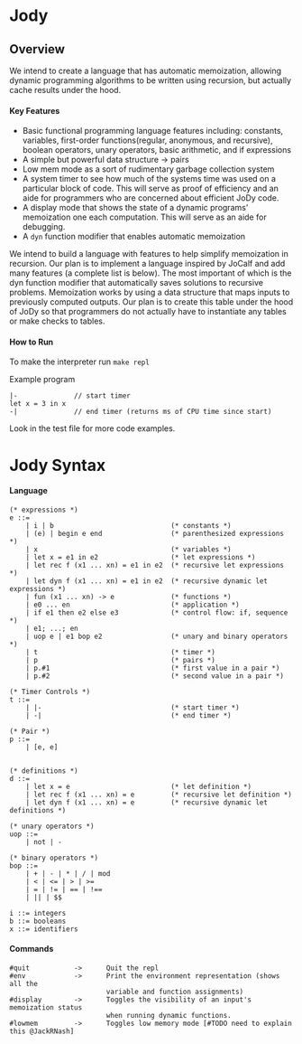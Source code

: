# Jody

## Overview
We intend to create a language that has automatic memoization, allowing dynamic programming algorithms to be written using recursion, but actually cache results under the hood.

#### Key Features
- Basic functional programming language features including: constants, variables, first-order functions(regular, anonymous, and recursive), boolean operators, unary operators, basic arithmetic, and if expressions
- A simple but powerful data structure -> pairs
- Low mem mode as a sort of rudimentary garbage collection system
- A system timer to see how much of the systems time was used on a particular block of code. This will serve as proof of efficiency and an aide for programmers who are concerned about efficient JoDy code.
- A display mode that shows the state of a dynamic programs’ memoization one each computation. This will serve as an aide for debugging.
- A `dyn` function modifier that enables automatic memoization

We intend to build a language with features to help simplify memoization in recursion. Our plan is to implement a language inspired by JoCalf and add many features (a complete list is below). The most important of which is the dyn function modifier that automatically saves solutions to recursive problems. Memoization works by using a data structure that maps inputs to previously computed outputs. Our plan is to create this table under the hood of JoDy so that programmers do not actually have to instantiate any tables or make checks to tables. 

#### How to Run

To make the interpreter run `make repl`

Example program
```
|-              // start timer
let x = 3 in x
-|              // end timer (returns ms of CPU time since start)
```

Look in the test file for more code examples.

# Jody Syntax
#### Language
```
(* expressions *)
e ::=
    | i | b                             (* constants *)
    | (e) | begin e end                 (* parenthesized expressions *)
    | x                                 (* variables *)
    | let x = e1 in e2                  (* let expressions *)
    | let rec f (x1 ... xn) = e1 in e2  (* recursive let expressions *)
    | let dyn f (x1 ... xn) = e1 in e2  (* recursive dynamic let expressions *)
    | fun (x1 ... xn) -> e              (* functions *)
    | e0 ... en                         (* application *)
    | if e1 then e2 else e3             (* control flow: if, sequence *)
    | e1; ...; en
    | uop e | e1 bop e2                 (* unary and binary operators *)
    | t                                 (* timer *)
    | p                                 (* pairs *)
    | p.#1                              (* first value in a pair *)
    | p.#2                              (* second value in a pair *)
    
(* Timer Controls *)
t ::=                                   
    | |-                                (* start timer *)
    | -|                                (* end timer *)

(* Pair *)
p ::=
    | [e, e]
    

(* definitions *)
d ::=
    | let x = e                         (* let definition *)
    | let rec f (x1 ... xn) = e         (* recursive let definition *)
    | let dyn f (x1 ... xn) = e         (* recursive dynamic let definitions *)

(* unary operators *)
uop ::=
    | not | - 

(* binary operators *)
bop ::=
    | + | - | * | / | mod
    | < | <= | > | >=
    | = | != | == | !==
    | || | $$

i ::= integers
b ::= booleans
x ::= identifiers
```
#### Commands
```
#quit           ->      Quit the repl
#env            ->      Print the environment representation (shows all the 
                        variable and function assignments)
#display        ->      Toggles the visibility of an input's memoization status 
                        when running dynamic functions. 
#lowmem         ->      Toggles low memory mode [#TODO need to explain this @JackRNash]

